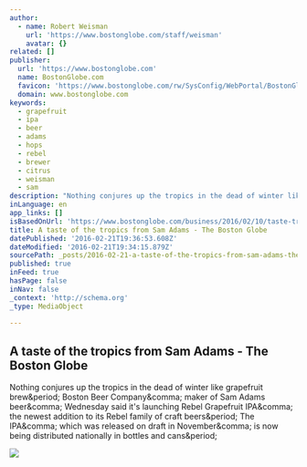 ```yaml
---
author:
  - name: Robert Weisman
    url: 'https://www.bostonglobe.com/staff/weisman'
    avatar: {}
related: []
publisher:
  url: 'https://www.bostonglobe.com'
  name: BostonGlobe.com
  favicon: 'https://www.bostonglobe.com/rw/SysConfig/WebPortal/BostonGlobe/Framework/images/favicon.ico'
  domain: www.bostonglobe.com
keywords:
  - grapefruit
  - ipa
  - beer
  - adams
  - hops
  - rebel
  - brewer
  - citrus
  - weisman
  - sam
description: "Nothing conjures up the tropics in the dead of winter like grapefruit brew. Boston Beer Company, maker of Sam Adams beer, Wednesday said it's launching Rebel Grapefruit IPA, the newest addition to its Rebel family of craft beers. The IPA, which was released on draft in November, is now being distributed nationally in bottles and cans."
inLanguage: en
app_links: []
isBasedOnUrl: 'https://www.bostonglobe.com/business/2016/02/10/taste-tropics-from-sam-adams/625QWrFNRimMtiG4a5h4xL/story.html'
title: A taste of the tropics from Sam Adams - The Boston Globe
datePublished: '2016-02-21T19:36:53.608Z'
dateModified: '2016-02-21T19:34:15.879Z'
sourcePath: _posts/2016-02-21-a-taste-of-the-tropics-from-sam-adams-the-boston-globe.md
published: true
inFeed: true
hasPage: false
inNav: false
_context: 'http://schema.org'
_type: MediaObject

---
```

<article style=""><h1>A taste of the tropics from Sam Adams - The Boston Globe</h1><p>Nothing conjures up the tropics in the dead of winter like grapefruit brew&amp;period; Boston Beer Company&amp;comma; maker of Sam Adams beer&amp;comma; Wednesday said it's launching Rebel Grapefruit IPA&amp;comma; the newest addition to its Rebel family of craft beers&amp;period; The IPA&amp;comma; which was released on draft in November&amp;comma; is now being distributed nationally in bottles and cans&amp;period;</p><img src="http://c.o0bg.com/rw/SysConfig/WebPortal/BostonGlobe/Framework/images/logo-bg-small-square.jpg" /></article>